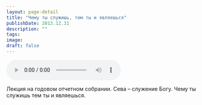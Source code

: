 ```yaml
---
layout: page-detail
title: "Чему ты служишь, тем ты и являешься"
publishDate: 2013.12.31
description: ""
tags:
image:
draft: false
---
```


<audio title="2013.12.31 - Чему ты служишь, тем ты и являешься.mp3" src="/upload/iblock/c2e/c2e1bb4ee92e7dc977c73a483a66a5a7.mp3" controls=""></audio>

 Лекция на годовом отчетном собрании. Сева – служение Богу. Чему ты служишь тем ты и являешься. 

  
